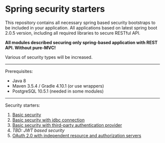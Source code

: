 Spring security starters
=========================

This repository contains all necessary spring based security bootstraps to be included in your application.
All applications based on latest spring boot 2.0.5 version, including all required libraries to secure RESTful API.

**All modules described securing only spring-based application with REST API. Without pure-MVC!**

Various of security types will be increased.

------------------------------------------------------

Prerequisites:
* Java 8
* Maven 3.5.4 / Gradle 4.10.1 (or use wrappers)
* PostgreSQL 10.5.1 (needed in some modules)

------------------------------------------------------

Security starters:

1. [Basic security](https://github.com/akraskovski/spring-security-starters/tree/master/basic-security)
2. [Basic security with jdbc connection](https://github.com/akraskovski/spring-security-starters/tree/master/basic-security-custom-provider)
3. [Basic security with third-party authentication provider](https://github.com/akraskovski/spring-security-starters/tree/master/basic-security-db)
4. *TBD: JWT based security*
5. [OAuth 2.0 with independent resource and authorization servers](https://github.com/akraskovski/spring-security-starters/tree/master/oauth2-multi-module)




